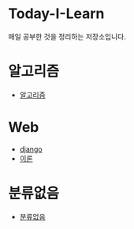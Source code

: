 # Today-I-Learn

매일 공부한 것을 정리하는 저장소입니다.

# 알고리즘
- [알고리즘](https://github.com/jangjichang/Today-I-Learn/tree/master/Algorithm)

# Web
- [django]()
- [이론]()

# 분류없음
- [분류없음]()
